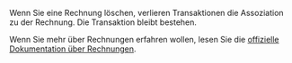 Wenn Sie eine Rechnung löschen, verlieren Transaktionen die Assoziation zu der Rechnung. Die Transaktion bleibt bestehen.

Wenn Sie mehr über Rechnungen erfahren wollen, lesen Sie die [offizielle Dokumentation über Rechnungen](https://docs.firefly-iii.org/advanced-concepts/bills).
